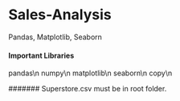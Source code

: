 # Sales-Analysis
Pandas, Matplotlib, Seaborn 

#### Important Libraries
pandas\n
numpy\n
matplotlib\n
seaborn\n
copy\n

####### Superstore.csv must be in root folder.
